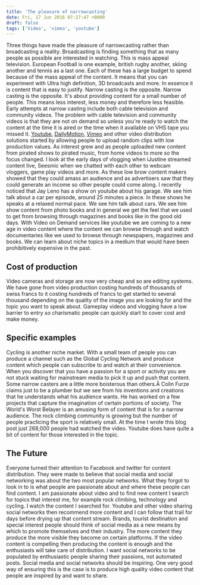 ```yaml
---
title: 'The pleasure of narrowcasting'
date: Fri, 17 Jun 2016 07:27:47 +0000
draft: false
tags: ['Video', 'vimeo', 'youtube']
---
```


Three things have made the pleasure of narrowcasting rather than broadcasting a reality. Broadcasting is finding something that as many people as possible are interested in watching. This is mass appeal television. European Football is one example, british rugby another, skiing another and tennis as a last one. Each of these has a large budget to spend because of the mass appeal of the content. It means that you can experiment with Ultra high definition, 3D broadcasts and more. In essence it is content that is easy to justify. Narrow casting is the opposite. Narrow casting is the opposite. It's about providing content for a small number of people. This means less interest, less money and therefore less feasible. Early attempts at narrow casting include both cable television and community videos. The problem with cable television and community videos is that they are not on demand so unless you're ready to watch the content at the time it is aired or the time when it available on VHS tape you missed it. [Youtube](http://www.youtube.com), [DailyMotion](http://www.dailymotion.com), [Vimeo](http://www.vimeo.com) and other video distribution solutions started by allowing people to upload random clips with low production values. As interest grew and as people uploaded new content from pirated shows to pirated music, from home videos to more so the focus changed. I look at the early days of vlogging when iJustine streamed content live, Seesmic when we chatted with each other to webcam vloggers, game play videos and more. As these low brow content makers showed that they could amass an audience and as advertisers saw that they could generate an income so other people could come along. I recently noticed that Jay Leno has a show on youtube about his garage. We see him talk about a car per episode, around 25 minutes a piece. In these shows he speaks at a relaxed normal pace. We see him talk about cars. We see him show content from photo books and in general we get the feel that we used to get from browsing through magazines and books like in the good old days. With Video on Demand services like youtube we are coming to a new age in video content where the content we can browse through and watch documentaries like we used to browse through newspapers, magazines and books. We can learn about niche topics in a medium that would have been prohibitively expensive in the past.

**Cost of production**
----------------------

Video cameras and storage are now very cheap and so are editing systems. We have gone from video production costing hundreds of thousands of swiss francs to it costing hundreds of francs to get started to several thousand depending on the quality of the image you are looking for and the topic you want to speak about. Gameplay videos and vlogging have a low barrier to entry so charismatic people can quickly start to cover cost and make money.

**Specific examples**
---------------------

Cycling is another niche market. With a small team of people you can produce a channel such as the Global Cycling Network and produce content which people can subscribe to and watch at their convenience. When you discover that you have a passion for a sport or activity you are not stuck waiting for mainstream media to pick it up and push that content. Some narrow casters are a little more boisterous than others.Â Colin Furze claims just to be a plumber but we see from his inventions and creations that he understands what his audience wants. He has worked on a few projects that capture the imagination of certain portions of society. The World's Worst Belayer is an amusing form of content that is for a narrow audience. The rock climbing community is growing but the number of people practicing the sport is relatively small. At the time I wrote this blog post just 268,000 people had watched the video. Youtube does have quite a bit of content for those interested in the topic.

**The Future**
--------------

Everyone turned their attention to Facebook and twitter for content distribution. They were made to believe that social media and social networking was about the two most popular networks. What they forgot to look in to is what people are passionate about and where these people can find content. I am passionate about video and to find new content I search for topics that interest me, for example rock climbing, technology and cycling. I watch the content I searched for. Youtube and other video sharing social networks then recommend more content and I can follow that trail for days before drying up that content stream. Brands, tourist destination and special interest people should think of social media as a new means by which to promote themselves and their industry. The more content they produce the more visible they become on certain platforms. If the video content is compelling then producing the content is enough and the enthusiasts will take care of distribution. I want social networks to be populated by enthusiastic people sharing their passions, not automated posts. Social media and social networks should be inspiring. One very good way of ensuring this is the case is to produce high quality video content that people are inspired by and want to share.